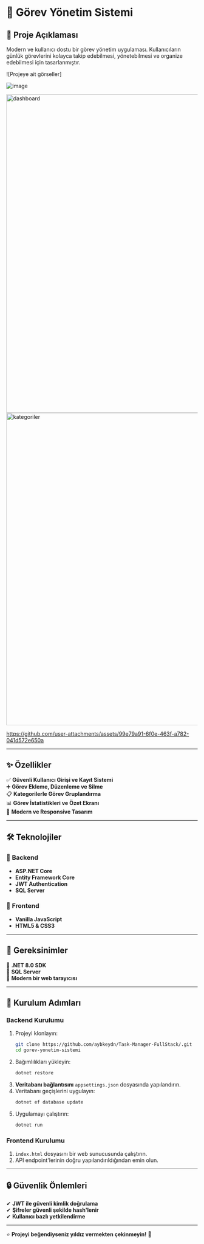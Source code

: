 
# 🚀 **Görev Yönetim Sistemi**

## 📝 **Proje Açıklaması**  
Modern ve kullanıcı dostu bir görev yönetim uygulaması. Kullanıcıların günlük görevlerini kolayca takip edebilmesi, yönetebilmesi ve organize edebilmesi için tasarlanmıştır.

![Projeye ait görseller]

![image](https://github.com/user-attachments/assets/c2708746-beb5-43a7-9e1f-62e0e23e284b)


<img width="838" alt="dashboard" src="https://github.com/user-attachments/assets/af485e2b-b81d-4040-a5e1-5cd955c5b0fc" />
<img width="822" alt="kategoriler" src="https://github.com/user-attachments/assets/cab0651c-cc6d-45d3-b7b9-f00fc19ccc75" />

https://github.com/user-attachments/assets/99e79a91-6f0e-463f-a782-041d572e650a





---

## ✨ **Özellikler**  
✅ **Güvenli Kullanıcı Girişi ve Kayıt Sistemi**  
➕ **Görev Ekleme, Düzenleme ve Silme**  
📋 **Kategorilerle Görev Gruplandırma**  
📊 **Görev İstatistikleri ve Özet Ekranı**  
🎨 **Modern ve Responsive Tasarım**  

---

## 🛠️ **Teknolojiler**  

### 🔹 **Backend**  
- **ASP.NET Core**  
- **Entity Framework Core**  
- **JWT Authentication**  
- **SQL Server**  

### 🔹 **Frontend**  
- **Vanilla JavaScript**  
- **HTML5 & CSS3**  

---

## 🚦 **Gereksinimler**  
🔹 **.NET 8.0 SDK**  
🔹 **SQL Server**  
🔹 **Modern bir web tarayıcısı**  

---

## 🔧 **Kurulum Adımları**  

### **Backend Kurulumu**  
1. Projeyi klonlayın:  
   ```bash
   git clone https://github.com/aybkeydn/Task-Manager-FullStack/.git
   cd gorev-yonetim-sistemi
   ```
2. Bağımlılıkları yükleyin:  
   ```bash
   dotnet restore
   ```
3. **Veritabanı bağlantısını** `appsettings.json` dosyasında yapılandırın.  
4. Veritabanı geçişlerini uygulayın:  
   ```bash
   dotnet ef database update
   ```
5. Uygulamayı çalıştırın:  
   ```bash
   dotnet run
   ```

### **Frontend Kurulumu**  
1. `index.html` dosyasını bir web sunucusunda çalıştırın.  
2. API endpoint'lerinin doğru yapılandırıldığından emin olun.  

---

## 🔒 **Güvenlik Önlemleri**  
✔ **JWT ile güvenli kimlik doğrulama**  
✔ **Şifreler güvenli şekilde hash'lenir**  
✔ **Kullanıcı bazlı yetkilendirme**  

---

⭐ **Projeyi beğendiyseniz yıldız vermekten çekinmeyin!** 🌟  

